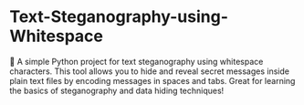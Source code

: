# Text-Steganography-using-Whitespace
🔐 A simple Python project for text steganography using whitespace characters. This tool allows you to hide and reveal secret messages inside plain text files by encoding messages in spaces and tabs. Great for learning the basics of steganography and data hiding techniques!
